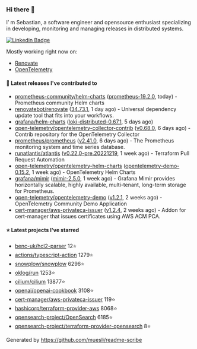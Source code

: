 ### Hi there 👋

I’ m Sebastian, a software engineer and opensource enthusiast specializing in developing, monitoring and managing releases in distributed systems.

[![Linkedin Badge](https://img.shields.io/badge/-LinkedIn-blue?style=flat&logo=Linkedin&logoColor=white&link=https://www.linkedin.com/in/sebastian-poxhofer/)](https://www.linkedin.com/in/sebastian-poxhofer/)

Mostly working right now on:
- [Renovate](https://github.com/renovatebot/renovate)
- [OpenTelemetry](https://github.com/open-telemetry)



#### 🚀 Latest releases I've contributed to

- [prometheus-community/helm-charts](https://github.com/prometheus-community/helm-charts) ([prometheus-19.2.0](https://github.com/prometheus-community/helm-charts/releases/tag/prometheus-19.2.0), today) - Prometheus community Helm charts
- [renovatebot/renovate](https://github.com/renovatebot/renovate) ([34.73.1](https://github.com/renovatebot/renovate/releases/tag/34.73.1), 1 day ago) - Universal dependency update tool that fits into your workflows.
- [grafana/helm-charts](https://github.com/grafana/helm-charts) ([loki-distributed-0.67.1](https://github.com/grafana/helm-charts/releases/tag/loki-distributed-0.67.1), 5 days ago)
- [open-telemetry/opentelemetry-collector-contrib](https://github.com/open-telemetry/opentelemetry-collector-contrib) ([v0.68.0](https://github.com/open-telemetry/opentelemetry-collector-contrib/releases/tag/v0.68.0), 6 days ago) - Contrib repository for the OpenTelemetry Collector
- [prometheus/prometheus](https://github.com/prometheus/prometheus) ([v2.41.0](https://github.com/prometheus/prometheus/releases/tag/v2.41.0), 6 days ago) - The Prometheus monitoring system and time series database.
- [runatlantis/atlantis](https://github.com/runatlantis/atlantis) ([v0.22.0-pre.20221219](https://github.com/runatlantis/atlantis/releases/tag/v0.22.0-pre.20221219), 1 week ago) - Terraform Pull Request Automation
- [open-telemetry/opentelemetry-helm-charts](https://github.com/open-telemetry/opentelemetry-helm-charts) ([opentelemetry-demo-0.15.2](https://github.com/open-telemetry/opentelemetry-helm-charts/releases/tag/opentelemetry-demo-0.15.2), 1 week ago) - OpenTelemetry Helm Charts
- [grafana/mimir](https://github.com/grafana/mimir) ([mimir-2.5.0](https://github.com/grafana/mimir/releases/tag/mimir-2.5.0), 1 week ago) - Grafana Mimir provides horizontally scalable, highly available, multi-tenant, long-term storage for Prometheus.
- [open-telemetry/opentelemetry-demo](https://github.com/open-telemetry/opentelemetry-demo) ([v1.2.1](https://github.com/open-telemetry/opentelemetry-demo/releases/tag/v1.2.1), 2 weeks ago) - OpenTelemetry Community Demo Application
- [cert-manager/aws-privateca-issuer](https://github.com/cert-manager/aws-privateca-issuer) ([v1.2.4](https://github.com/cert-manager/aws-privateca-issuer/releases/tag/v1.2.4), 2 weeks ago) - Addon for cert-manager that issues certificates using AWS ACM PCA.

#### ⭐ Latest projects I've starred

- [benc-uk/hcl2-parser](https://github.com/benc-uk/hcl2-parser) 12⭐
- [actions/typescript-action](https://github.com/actions/typescript-action) 1279⭐
- [snowplow/snowplow](https://github.com/snowplow/snowplow) 6296⭐
- [oklog/run](https://github.com/oklog/run) 1253⭐
- [cilium/cilium](https://github.com/cilium/cilium) 13877⭐
- [openai/openai-cookbook](https://github.com/openai/openai-cookbook) 3108⭐
- [cert-manager/aws-privateca-issuer](https://github.com/cert-manager/aws-privateca-issuer) 119⭐
- [hashicorp/terraform-provider-aws](https://github.com/hashicorp/terraform-provider-aws) 8068⭐
- [opensearch-project/OpenSearch](https://github.com/opensearch-project/OpenSearch) 6185⭐
- [opensearch-project/terraform-provider-opensearch](https://github.com/opensearch-project/terraform-provider-opensearch) 8⭐



Generated by https://github.com/muesli/readme-scribe
